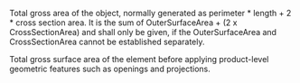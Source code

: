 Total gross area of the object, normally generated as perimeter \* length + 2 \* cross section area. It is the sum of OuterSurfaceArea + (2 x CrossSectionArea) and shall only be given, if the OuterSurfaceArea and CrossSectionArea cannot be established separately.


<!-- comment -->


Total gross surface area of the element before applying product-level geometric features such as openings and projections.


